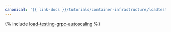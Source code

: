 ```yaml
---
canonical: '{{ link-docs }}/tutorials/container-infrastructure/loadtesting-grpc-autoscaling'
---
```


{% include [load-testing-grpc-autoscaling](../../_tutorials/dev/load-testing-grpc-autoscaling.md) %}